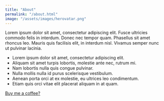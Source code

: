 ```yaml
---
title: "About"
permalink: "/about.html"
image: "/assets/images/herovatar.png"
---
```


Lorem ipsum dolor sit amet, consectetur adipiscing elit. Fusce ultricies commodo felis in interdum. Donec nec tempor quam. Phasellus sit amet rhoncus leo. Mauris quis facilisis elit, in interdum nisl. Vivamus semper nunc ut pulvinar lacinia. 

- Lorem ipsum dolor sit amet, consectetur adipiscing elit.
- Aliquam sit amet turpis lobortis, molestie ante nec, rutrum mi.
- Nam lobortis nulla quis congue pulvinar.
- Nulla mollis nulla id purus scelerisque vestibulum.
- Aenean porta orci at ex molestie, eu ultrices leo condimentum.
- Etiam quis orci vitae elit placerat aliquam in at quam.

<a target="_blank" class="btn btn-warning" href="https://www.buymeacoffee.com/kapazoglou"><i class="fa fa-coffee"></i> Buy me a coffee?</a>

